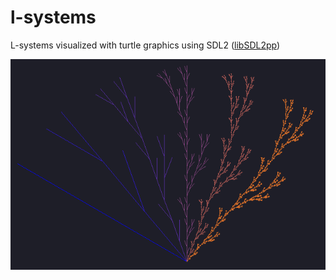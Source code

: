 # l-systems
L-systems visualized with turtle graphics using SDL2 ([libSDL2pp](https://github.com/libSDL2pp/libSDL2pp "libSDL2pp"))

![Fern](screenshots/fern.png "Fern")
